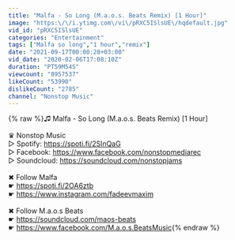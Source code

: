 ```yaml
---
title: "Malfa - So Long (M.a.o.s. Beats Remix) [1 Hour]"
image: "https:\/\/i.ytimg.com\/vi\/pRXC5ISlsUE\/hqdefault.jpg"
vid_id: "pRXC5ISlsUE"
categories: "Entertainment"
tags: ["Malfa so long","1 hour","remix"]
date: "2021-09-17T00:00:28+03:00"
vid_date: "2020-02-06T17:08:10Z"
duration: "PT59M54S"
viewcount: "8957537"
likeCount: "53990"
dislikeCount: "2785"
channel: "Nonstop Music"
---
```

{% raw %}♫ Malfa - So Long (M.a.o.s. Beats Remix) [1 Hour]<br /><br />♛ Nonstop Music <br />▷ Spotify: <a rel="nofollow" target="blank" href="https://spoti.fi/2SlnQaG">https://spoti.fi/2SlnQaG</a><br />▷ Facebook: <a rel="nofollow" target="blank" href="https://www.facebook.com/nonstopmediarec">https://www.facebook.com/nonstopmediarec</a><br />▷ Soundcloud: <a rel="nofollow" target="blank" href="https://soundcloud.com/nonstopjams">https://soundcloud.com/nonstopjams</a><br /><br />✖ Follow Malfa<br />☛ <a rel="nofollow" target="blank" href="https://spoti.fi/2OA6ztb">https://spoti.fi/2OA6ztb</a><br />☛ <a rel="nofollow" target="blank" href="https://www.instagram.com/fadeevmaxim">https://www.instagram.com/fadeevmaxim</a><br /><br />✖ Follow M.a.o.s Beats<br />☛ <a rel="nofollow" target="blank" href="https://soundcloud.com/maos-beats">https://soundcloud.com/maos-beats</a><br />☛ <a rel="nofollow" target="blank" href="https://www.facebook.com/M.a.o.s.BeatsMusic">https://www.facebook.com/M.a.o.s.BeatsMusic</a>{% endraw %}
